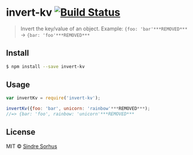 # invert-kv [![Build Status](https://travis-ci.org/sindresorhus/invert-kv.svg?branch=master)](https://travis-ci.org/sindresorhus/invert-kv)

> Invert the key/value of an object. Example: `{foo: 'bar'***REMOVED***` → `{bar: 'foo'***REMOVED***`


## Install

```sh
$ npm install --save invert-kv
```


## Usage

```js
var invertKv = require('invert-kv');

invertKv({foo: 'bar', unicorn: 'rainbow'***REMOVED***);
//=> {bar: 'foo', rainbow: 'unicorn'***REMOVED***
```


## License

MIT © [Sindre Sorhus](http://sindresorhus.com)
